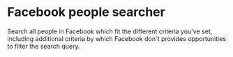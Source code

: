# Facebook people searcher
Search all people in Facebook which fit the different criteria you've set, including additional criteria by which Facebook don`t provides opportunities to filter the search query.
